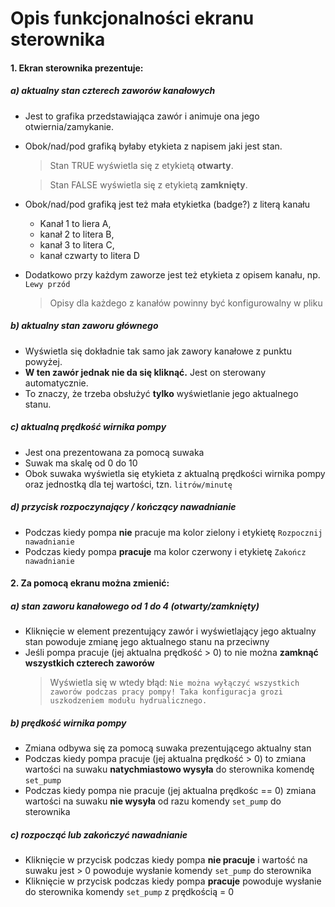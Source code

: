# Opis funkcjonalności ekranu sterownika

#### 1. Ekran sterownika prezentuje:
##### a) aktualny stan czterech zaworów kanałowych

- Jest to grafika przedstawiająca zawór i animuje ona jego otwiernia/zamykanie.
- Obok/nad/pod grafiką byłaby etykieta z napisem jaki jest stan. 
    > Stan TRUE wyświetla się z etykietą **otwarty**. 
    
    > Stan FALSE wyświetla się z etykietą **zamknięty**.
- Obok/nad/pod grafiką jest też mała etykietka (badge?) z literą kanału
    - Kanał 1 to liera A, 
    - kanał 2 to litera B, 
    - kanał 3 to litera C, 
    - kanał czwarty to litera D
- Dodatkowo przy każdym zaworze jest też etykieta z opisem kanału, np. `Lewy przód`
    > Opisy dla każdego z kanałów powinny być konfigurowalny w pliku



##### b) aktualny stan zaworu głównego
- Wyświetla się dokładnie tak samo jak zawory kanałowe z punktu powyżej. 
- **W ten zawór jednak nie da się kliknąć.** Jest on sterowany automatycznie. 
- To znaczy, że trzeba obsłużyć **tylko** wyświetlanie jego aktualnego stanu.

##### c) aktualną prędkość wirnika pompy
- Jest ona prezentowana za pomocą suwaka
- Suwak ma skalę od 0 do 10
- Obok suwaka wyświetla się etykieta z aktualną prędkości wirnika pompy oraz jednostką dla tej wartości, tzn. `litrów/minutę`

##### d) przycisk rozpoczynający / kończący nawadnianie
- Podczas kiedy pompa **nie** pracuje ma kolor zielony i etykietę `Rozpocznij nawadnianie`
- Podczas kiedy pompa **pracuje** ma kolor czerwony i etykietę `Zakończ nawadnianie`
    
    
#### 2. Za pomocą ekranu można zmienić:
##### a) stan zaworu kanałowego od 1 do 4 (otwarty/zamknięty)
- Kliknięcie w element prezentujący zawór i wyświetlający jego aktualny stan powoduje zmianę jego aktualnego stanu na przeciwny
- Jeśli pompa pracuje (jej aktualna prędkość > 0) to nie można **zamknąć wszystkich czterech zaworów**
    > Wyświetla się w wtedy błąd: `Nie można wyłączyć wszystkich zaworów podczas pracy pompy! Taka konfiguracja grozi uszkodzeniem modułu hydrualicznego.`
    
##### b) prędkość wirnika pompy
- Zmiana odbywa się za pomocą suwaka prezentującego aktualny stan 
- Podczas kiedy pompa pracuje (jej aktualna prędkość > 0) to zmiana wartości na suwaku **natychmiastowo wysyła** do sterownika komendę `set_pump`
- Podczas kiedy pompa nie pracuje (jej aktualna prędkośc == 0) zmiana wartości na suwaku **nie wysyła** od razu komendy `set_pump` do sterownika

##### c) rozpocząć lub zakończyć nawadnianie
- Kliknięcie w przycisk podczas kiedy pompa **nie pracuje** i wartość na suwaku jest > 0 powoduje wysłanie komendy `set_pump` do sterownika
- Kliknięcie w przycisk podczas kiedy pompa **pracuje** powoduje wysłanie do sterownika komendy `set_pump` z prędkością = 0

